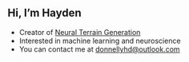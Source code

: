 <h2>Hi, I’m Hayden</h2>

- Creator of [Neural Terrain Generation](https://assetstore.unity.com/packages/tools/terrain/neural-terrain-generation-249580)
- Interested in machine learning and neuroscience
- You can contact me at donnellyhd@outlook.com

<!---
hayden-donnelly/hayden-donnelly is a ✨ special ✨ repository because its `README.md` (this file) appears on your GitHub profile.
You can click the Preview link to take a look at your changes.
--->
